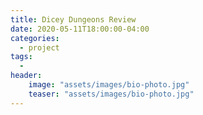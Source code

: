 ```yaml
---
title: Dicey Dungeons Review
date: 2020-05-11T18:00:00-04:00
categories:
  - project
tags:
  -
header:
    image: "assets/images/bio-photo.jpg"
    teaser: "assets/images/bio-photo.jpg"
---
```

